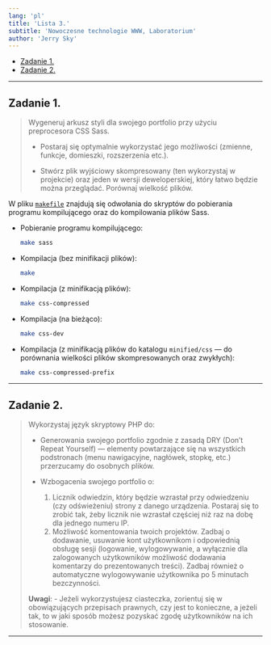 ```yaml
---
lang: 'pl'
title: 'Lista 3.'
subtitle: 'Nowoczesne technologie WWW, Laboratorium'
author: 'Jerry Sky'
---
```


- [Zadanie 1.](#zadanie-1)
- [Zadanie 2.](#zadanie-2)

---

## Zadanie 1.

> Wygeneruj arkusz styli dla swojego portfolio przy użyciu preprocesora CSS Sass.
>
> - Postaraj się optymalnie wykorzystać jego możliwości (zmienne, funkcje, domieszki, rozszerzenia etc.).
>
> - Stwórz plik wyjściowy skompresowany (ten wykorzystaj w projekcie) oraz jeden w wersji deweloperskiej,
>     który łatwo będzie można przeglądać.
>     Porównaj wielkość plików.

W pliku [`makefile`](makefile) znajdują się odwołania do skryptów do pobierania programu kompilującego
oraz do kompilowania plików Sass.

- Pobieranie programu kompilującego:
    ```bash
    make sass
    ```

- Kompilacja (bez minifikacji plików):
    ```bash
    make
    ```

- Kompilacja (z minifikacją plików):
    ```bash
    make css-compressed
    ```

- Kompilacja (na bieżąco):
    ```bash
    make css-dev
    ```

- Kompilacja (z minifikacją plików do katalogu `minified/css` — do porównania wielkości plików skompresowanych oraz zwykłych):
    ```bash
    make css-compressed-prefix
    ```

---

## Zadanie 2.

> Wykorzystaj język skryptowy PHP do:
>
> - Generowania swojego portfolio zgodnie z zasadą DRY (Don’t Repeat Yourself)
>     — elementy powtarzające się na wszystkich podstronach (menu nawigacyjne, nagłówek, stopkę, etc.)
>     przerzucamy do osobnych plików.
>
> - Wzbogacenia swojego portfolio o:
>     1. Licznik odwiedzin, który będzie wzrastał przy odwiedzeniu (czy odświeżeniu) strony z danego urządzenia.
>         Postaraj się to zrobić tak, żeby licznik nie wzrastał częściej niż raz na dobę dla jednego numeru IP.
>     2. Możliwość komentowania twoich projektów. Zadbaj o dodawanie, usuwanie kont użytkownikom i odpowiednią
>         obsługę sesji (logowanie, wylogowywanie, a wyłącznie dla zalogowanych użytkowników możliwość dodawania
>         komentarzy do prezentowanych treści).
>         Zadbaj również o automatyczne wylogowywanie użytkownika po 5 minutach bezczynności.
>
> **Uwagi**:
>     - Jeżeli wykorzystujesz ciasteczka, zorientuj się w obowiązujących przepisach prawnych, czy jest to konieczne,
>         a jeżeli tak, to w jaki sposób możesz pozyskać zgodę użytkowników na ich stosowanie.

---
